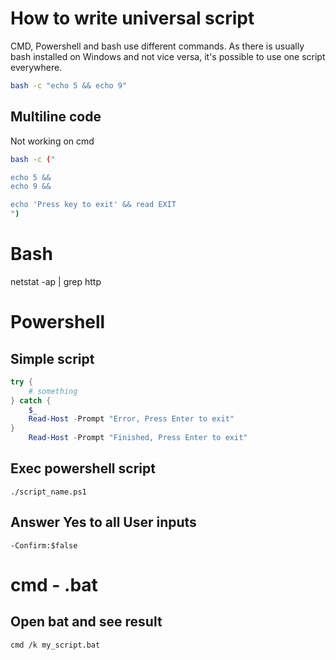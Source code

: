# How to write universal script

CMD, Powershell and bash use different commands.
As there is usually bash installed on Windows and not vice versa, it's possible to use one script everywhere.

```bash
bash -c "echo 5 && echo 9"
```

## Multiline code

Not working on cmd

```bash
bash -c ("

echo 5 &&
echo 9 &&

echo 'Press key to exit' && read EXIT
")
```

# Bash

netstat -ap | grep http

# Powershell

## Simple script

```powershell
try {
    # something
} catch {
    $_
    Read-Host -Prompt "Error, Press Enter to exit"
}
    Read-Host -Prompt "Finished, Press Enter to exit"
```

## Exec powershell script

    ./script_name.ps1

## Answer Yes to all User inputs

    -Confirm:$false

# cmd - .bat

## Open bat and see result

    cmd /k my_script.bat